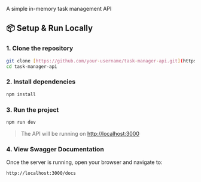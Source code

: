 A simple in-memory task management API

## 📦 Setup & Run Locally

### 1. **Clone the repository**
```bash
git clone [https://github.com/your-username/task-manager-api.git](https://github.com/vahghar/synegrow-task.git)
cd task-manager-api
```

### 2. **Install dependencies**
```bash
npm install
```

### 3. **Run the project**
```bash
npm run dev
```

> The API will be running on [http://localhost:3000](http://localhost:3000)

### 4. **View Swagger Documentation**
Once the server is running, open your browser and navigate to:

```
http://localhost:3000/docs
```
